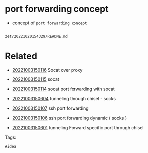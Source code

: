 # port forwarding concept

- concept of `port forwarding concept`

```
```

` zet/20221020154329/README.md `

# Related

- [20221003150116](/zet/20221003150116/README.md) Socat over proxy

- [20221003150115](/zet/20221003150115/README.md) socat

- [20221003150114](/zet/20221003150114/README.md) socat port forwarding with socat

- [20221003150604](/zet/20221003150604/README.md) tunneling through chisel - socks

- [20221003150107](/zet/20221003150107/README.md) ssh port forwarding

- [20221003150106](/zet/20221003150106/README.md) ssh port forwarding dynamic ( socks )

- [20221003150601](/zet/20221003150601/README.md) tunneling Forward specific port through chisel

Tags:

    #idea
